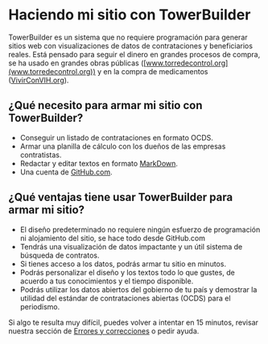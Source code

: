 # Haciendo mi sitio con TowerBuilder

TowerBuilder es un sistema que no requiere programación para generar sitios web con visualizaciones de datos de contrataciones y beneficiarios reales. Está pensado para seguir el dinero en grandes procesos de compra, se ha usado en grandes obras públicas ([www.torredecontrol.org](www.torredecontrol.org)) y en la compra de medicamentos ([VivirConVIH.org](www.vivirconvih.org)).

## ¿Qué necesito para armar mi sitio con TowerBuilder?

- Conseguir un listado de contrataciones en formato OCDS.
- Armar una planilla de cálculo con los dueños de las empresas contratistas.
- Redactar y editar textos en formato [MarkDown](https://guides.github.com/features/mastering-markdown/).
- Una cuenta de [GitHub.com](https://github.com/).

## ¿Qué ventajas tiene usar TowerBuilder para armar mi sitio?

- El diseño predeterminado no requiere ningún esfuerzo de programación ni alojamiento del sitio, se hace todo desde GitHub.com
- Tendrás una visualización de datos impactante y un útil sistema de búsqueda de contratos.
- Si tienes acceso a los datos, podrás armar tu sitio en minutos.
- Podrás personalizar el diseño y los textos todo lo que gustes, de acuerdo a tus conocimientos y el tiempo disponible.
- Podrás utilizar los datos abiertos del gobierno de tu país y demostrar la utilidad del estándar de contrataciones abiertas (OCDS) para el periodismo.

Si algo te resulta muy difícil, puedes volver a intentar en 15 minutos, revisar nuestra sección de [Errores y correcciones](https://towerbuilder.readthedocs.io/en/latest/C3/Seccion1.html) o pedir ayuda.